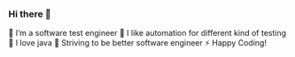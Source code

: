 ### Hi there 👋
🔭 I’m a software test engineer
🌱 I like automation for different kind of testing
👯 I love java
🤔 Striving to be better software engineer
⚡ Happy Coding!
<!--
**Premraj1212/Premraj1212** is a ✨ _special_ ✨ repository because its `README.md` (this file) appears on your GitHub profile.

Here are some ideas to get you started:


🔭 I’m a software test engineer
🌱 I like automation for different kind of testing
👯 I love java
🤔 Striving to be better software engineer
⚡ Happy Coding!
-->
